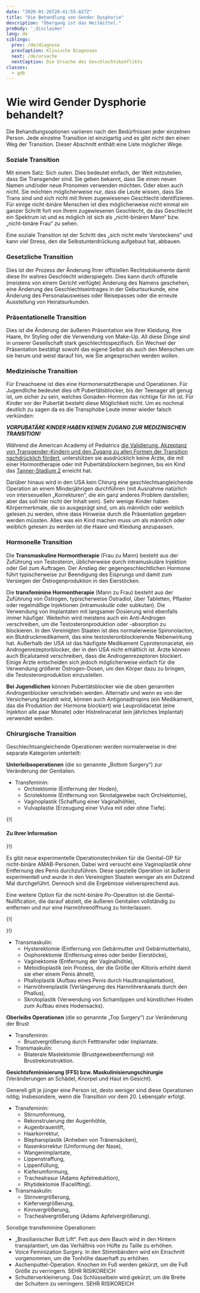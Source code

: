 ```yaml
---
date: "2020-01-26T20:41:55.827Z"
title: "Die Behandlung von Gender Dysphorie"
description: "Übergang ist das Heilmittel."
preBody: '_disclaimer'
lang: de
siblings:
  prev: /de/diagnose
  prevCaption: Klinische Diagnosen
  next: /de/ursache
  nextCaption: Die Ursache des Geschlechtskonflikts
classes:
  - gdb
---
```


# Wie wird Gender Dysphorie behandelt?

Die Behandlungsoptionen variieren nach den Bedürfnissen jeder einzelnen Person. Jede einzelne Transition ist einzigartig und es gibt nicht den einen Weg der Transition. Dieser Abschnitt enthält eine Liste möglicher Wege.

### Soziale Transition

Mit einem Satz: Sich outen. Dies bedeutet einfach, der Welt mitzuteilen, dass Sie Transgender sind. Sie geben bekannt, dass Sie einen neuen Namen und/oder neue Pronomen verwenden möchten. Oder eben auch nicht. Sie möchten möglicherweise nur, dass die Leute wissen, dass Sie Trans sind und sich nicht mit Ihrem zugewiesenen Geschlecht identifizieren. Für einige nicht-binäre Menschen ist dies möglicherweise nicht einmal ein ganzer Schritt fort von Ihrem zugewiesenen Geschlecht, da das Geschlecht ein Spektrum ist und es möglich ist sich als „nicht-binären Mann“ bzw. „nicht-binäre Frau“ zu sehen.

Eine soziale Transition ist der Schritt des „sich nicht mehr Versteckens“ und kann viel Stress, den die Selbstunterdrückung aufgebaut hat, abbauen.

### Gesetzliche Transition

Dies ist der Prozess der Änderung Ihrer offiziellen Rechtsdokumente damit diese Ihr wahres Geschlecht widerspiegeln. Dies kann durch offizielle (meistens von einem Gericht verfügte) Änderung des Namens geschehen, eine Änderung des Geschlechtseintrages in der Geburtsurkunde, eine Änderung des Personalausweises oder Reisepasses oder die erneute Ausstellung von Heiratsurkunden.

### Präsentationelle Transition

Dies ist die Änderung der äußeren Präsentation wie Ihrer Kleidung, Ihre Haare, Ihr Styling oder die Verwendung von Make-Up. All diese Dinge sind in unserer Gesellschaft stark geschlechtsspezifisch. Ein Wechsel der Präsentation bestätigt sowohl das eigene Selbst als auch den Menschen um sie herum und weist darauf hin, wie Sie angesprochen werden wollen.

### Medizinische Transition

Für Erwachsene ist dies eine Hormonersatztherapie und Operationen. Für Jugendliche bedeutet dies oft Pubertätsblocker, bis der Teenager alt genug ist, um sicher zu sein, welches Gonaden-Hormon das richtige für ihn ist. Für Kinder vor der Pubertät besteht diese Möglichkeit nicht. Um es nochmal deutlich zu sagen da es die Transphobe Leute immer wieder falsch verkünden:

***VORPUBATÄRE KINDER HABEN KEINEN ZUGANG ZUR MEDIZINISCHEN TRANSITION!***

Während die American Academy of Pediatrics [die Validierung, Akzeptanz von Transgender-Kindern und den Zugang zu allen Formen der Transition nachdrücklich fördert](https://pediatrics.aappublications.org/content/pediatrics/early/2018/09/13/peds.2018-2162.full.pdf), unterstützen sie ausdrücklich keine Ärzte, die mit einer Hormontherapie oder mit Pubertätsblockern beginnen, bis ein Kind das [Tanner-Stadium 2](https://de.wikipedia.org/wiki/Tanner-Stadien) erreicht hat.

Darüber hinaus wird in den USA kein Chirurg eine geschlechtsangleichende Operation an einem Minderjährigen durchführen (mit Ausnahme natürlich von intersexuellen „Korrekturen“, die ein ganz anderes Problem darstellen; aber das soll hier nicht der Inhalt sein). Sehr wenige Kinder haben Körpermerkmale, die so ausgeprägt sind, um als männlich oder weiblich gelesen zu werden, ohne dass Hinweise durch die Präsentation gegeben werden müssten. Alles was ein Kind machen muss um als männlich oder weiblich gelesen zu werden ist die Haare und Kleidung anzupassen.

### Hormonelle Transition

Die **Transmaskuline Hormontherapie** (Frau zu Mann) besteht aus der Zuführung von Testosteron, üblicherweise durch intramuskuläre Injektion oder Gel zum Auftragen. Der Anstieg der gegengeschlechtlichen Hormone führt typischerweise zur Beendigung des Eisprungs und damit zum Versiegen der Östrogenproduktion in den Eierstöcken.

Die **transfeminine Hormontherapie** (Mann zu Frau) besteht aus der Zuführung von Östrogen, typischerweise Östradiol, über Tabletten, Pflaster oder regelmäßige Injektionen (intramuskulär oder subkutan). Die Verwendung von Implantaten mit langsamer Dosierung wird ebenfalls immer häufiger. Weiterhin wird meistens auch ein Anti-Androgen verschreiben, um die Testosteronproduktion oder -absorption zu blockieren. In den Vereinigten Staaten ist dies normalerweise Spironolacton, ein Blutdruckmedikament, das eine testosteronblockierende Nebenwirkung hat. Außerhalb der USA ist das häufigste Medikament Cyproteronacetat, ein Androgenrezeptorblocker, der in den USA nicht erhältlich ist. Ärzte können auch Bicalutamid verschreiben, dass die Androgenrezeptoren blockiert. Einige Ärzte entscheiden sich jedoch möglicherweise einfach für die Verwendung größerer Östrogen-Dosen, um den Körper dazu zu bringen, die Testosteronproduktion einzustellen.

**Bei Jugendlichen** können Pubertätsblocker wie die oben genannten Androgenblocker verschrieben werden. Alternativ und wenn es von der Versicherung bezahlt wird, können auch Antigonadtropins (ein Medikament, das die Produktion der Hormone blockiert) wie Leuprolidacetat (eine Injektion alle paar Monate) oder Histrelinacetat (ein jährliches Implantat) verwendet werden.

### Chirurgische Transition

Geschlechtsangleichende Operationen werden normalerweise in drei separate Kategorien unterteilt:

**Unterleibsoperationen** (die so genannte „Bottom Surgery“) zur Veränderung der Genitalien.

- Transfeminin:
  - Orchiektomie (Entfernung der Hoden),
  - Scrotektomie (Entfernung von Skrotalgewebe nach Orchiektomie),
  - Vaginoplastik (Schaffung einer Vaginalhöhle),
  - Vulvaplastie (Erzeugung einer Vulva mit oder ohne Tiefe).

{!{ <div class="gutter"><div class="card"><div class="card-body"><h4 class="card-title">Zu Ihrer Information</h4> }!}

Es gibt neue experimentelle Operationstechniken für die Genital-OP für nicht-binäre AMAB-Personen. Dabei wird versucht eine Vaginoplastik *ohne* Entfernung des Penis durchzuführen. Diese spezielle Operation ist äußerst experimentell und wurde in den Vereinigten Staaten weniger als ein Dutzend Mal durchgeführt. Dennoch sind die Ergebnisse vielversprechend aus.

Eine weitere Option für die nicht-binäre Po-Operation ist die Genital-Nullification, die darauf abzielt, die äußeren Genitalien vollständig zu entfernen und nur eine Harnröhrenöffnung zu hinterlassen.

{!{ </div></div></div> }!}

- Transmaskulin:
  - Hysterektomie (Entfernung von Gebärmutter und Gebärmutterhals),
  - Oophorektomie (Entfernung eines oder beider Eierstöcke),
  - Vaginektomie (Entfernung der Vaginalhöhle),
  - Metoidioplastik (ein Prozess, der die Größe der Klitoris erhöht damit sie eher einem Penis ähnelt),
  - Phalloplastik (Aufbau eines Penis durch Hauttransplantation),
  - Harnröhrenplastik (Verlängerung des Harnröhrenkanals durch den Phallus),
  - Skrotoplastik (Verwendung von Schamlippen und künstlichen Hoden zum Aufbau eines Hodensacks).

**Oberleibs Operationen** (die so genannte „Top Surgery“) zur Veränderung der Brust

- Transfeminin:
  - Brustvergrößerung durch Fetttransfer oder Implantate.
- Transmaskulin:
  - Bilaterale Mastektomie (Brustgewebeentfernung) mit Brustrekonstruktion.

**Gesichtsfeminisierung (FFS) bzw. Maskulinisierungschirurgie** (Veränderungen an Schädel, Knorpel und Haut im Gesicht).

Generell gilt je jünger eine Person ist, desto weniger sind diese Operationen nötig; Insbesondere, wenn die Transition vor dem 20. Lebensjahr erfolgt.

- Transfeminin:
  - Stirnumformung,
  - Rekonstruierung der Augenhöhle,
  - Augenbrauenlift,
  - Haarkorrektur,
  - Blepharoplastik (Anheben von Tränensäcken),
  - Nasenkorrektur (Umformung der Nase),
  - Wangenimplantate,
  - Lippenstraffung,
  - Lippenfüllung,
  - Kieferumformung,
  - Trachealrasur (Adams Apfelreduktion),
  - Rhytidektomie (Facelifting).
- Transmaskulin:
  - Stirnvergrößerung,
  - Kiefervergrößerung,
  - Kinnvergrößerung,
  - Trachealvergrößerung (Adams Apfelvergrößerung).

Sonstige transfeminine Operationen:

- „Brasilianischer Butt Lift“. Fett aus dem Bauch wird in den Hintern transplantiert, um das Verhältnis von Hüfte zu Taille zu erhöhen.
- Voice Feminization Surgery. In den Stimmbändern wird ein Einschnitt vorgenommen, um die Tonhöhe dauerhaft zu erhöhen.
- Aschenputtel-Operation. Knochen im Fuß werden gekürzt, um die Fuß Größe zu verringern. SEHR RISIKOREICH
- Schulterverkleinerung. Das Schlüsselbein wird gekürzt, um die Breite der Schultern zu verringern. SEHR RISIKOREICH
